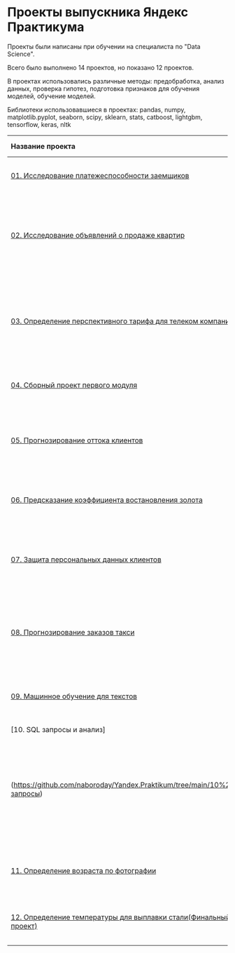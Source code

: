 # Проекты выпускника Яндекс Практикума

Проекты были написаны при обучении на специалиста по "Data Science".

Всего было выполнено 14 проектов, но показано 12 проектов.

В проектах использовались различные методы: предобработка, анализ данных, проверка гипотез, подготовка признаков для обучения моделей, обучение моделей.
 
Библиотеки использовавшиеся в проектах: pandas, numpy, matplotlib.pyplot, seaborn, scipy, sklearn, stats, catboost, lightgbm, tensorflow, keras, nltk

| Название проекта | Задача | Используемые библиотеки |
| :---------------------- | :---------------------- | :---------------------- |
| [01. Исследование платежеспособности заемщиков](https://github.com/naboroday/Yandex.Praktikum/tree/main/01%20Исследование%20платежеспособности%20заемщиков) | Выявить, какие факторы влияют на возврат кредита в срок | Pandas, Mystem |
| [02. Исследование объявлений о продаже квартир](https://github.com/naboroday/Yandex.Praktikum/tree/main/02%20Исследование%20объявлений%20о%20продаже%20квартир) | Используя данные  определить рыночную стоимость объектов недвижимости и типичные параметры квартир | Pandas, Matplotlib.pyplot |
| [03. Определение перспективного тарифа для телеком компании](https://github.com/naboroday/Yandex.Praktikum/tree/main/03%20Определение%20перспективного%20тарифа%20для%20телеком%20компании) | Проанализировать два тарифных плана компании «Мегалайн»: «Смарт» и «Ультра». Необходимо дать ответ, какой тариф более прибыльный | Pandas, Numpy, Seaborn, Matplotlib.pyplot, Scipy |
| [04. Сборный проект первого модуля](https://github.com/naboroday/Yandex.Praktikum/tree/main/04%20Сборный%20проект) | Выявить определяющие успешность игры закономерности | Pandas, Numpy, Seaborn, Matplotlib.pyplot, Scipy |
| [05. Прогнозирование оттока клиентов](https://github.com/naboroday/Yandex.Praktikum/tree/main/05%20Отток%20клиентов) | На основе исторических данных спрогнозировать, уйдёт клиент из банка в ближайшее время или нет | Pandas, Numpy, Seaborn, Matplotlib.pyplot, Sklearn |
| [06. Предсказание коэффициента востановления золота](https://github.com/naboroday/Yandex.Praktikum/tree/main/06%20Сборный%20проект-2) | Подготовить прототип модели машинного для оптимизации производства | Pandas, Numpy, Seaborn, Matplotlib.pyplot, Scipy |
| [07. Защита персональных данных клиентов](https://github.com/naboroday/Yandex.Praktikum/tree/main/07%20Защита%20персональных%20данных%20клиентов) | Разработка метода преобразования данных, чтобы по ним было сложно восстановить персональную информацию. | Pandas, Numpy, Matplotlib.pyplot, Sklearn, Seaborn |
| [08. Прогнозирование заказов такси](https://github.com/naboroday/Yandex.Praktikum/tree/main/08%20Прогнозирование%20заказов%20такси) | Чтобы привлекать больше водителей в период пиковой нагрузки, нужно спрогнозировать количество заказов такси на следующий час | Pandas, Numpy, Matplotlib.pyplot, Statsmodels, Lightgbm |
| [09. Машинное обучение для текстов](https://github.com/naboroday/Yandex.Praktikum/tree/main/09%20Машинное%20обучение%20для%20текстов) | Обучите модель классифицировать комментарии на позитивные и негативные | Pandas, Numpy, Matplotlib.pyplot, Statsmodels, Lightgbm, Re, Transformers, Nltk, Seaborn |
| [10. SQL запросы и анализ]
(https://github.com/naboroday/Yandex.Praktikum/tree/main/10%20SQL-запросы) | Изучить базу данных, аписать запросы для выгрузки данных, и проанализировать спрос пассажиров на рейсы в города, где проходят крупнейшие культурные фестивали | Pandas, Numpy, Matplotlib.pyplot, Seaborn |
| [11. Определение возраста по фотографии](https://github.com/naboroday/Yandex.Praktikum/tree/main/11%20Определение%20возраста%20покупателей) | Построить модель, которая по фотографии определит приблизительный возраст человека | Pandas, Numpy, Matplotlib.pyplot, Tensorflow, Keras |
| [12. Определение температуры для выплавки стали(Финальный проект)](https://github.com/naboroday/Yandex.Praktikum/tree/main/Финальный%20проект) | Построить модель, которая по данным будет предсказывать температуру | Pandas, Numpy, Matplotlib.pyplot, Seaborn, Catboost, Lightgbm |
